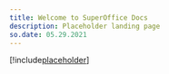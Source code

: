 ```yaml
---
title: Welcome to SuperOffice Docs
description: Placeholder landing page
so.date: 05.29.2021
---
```


<!-- markdownlint-disable-file MD041 -->
[!include[placeholder](../../../../../includes/default-index.md)]
